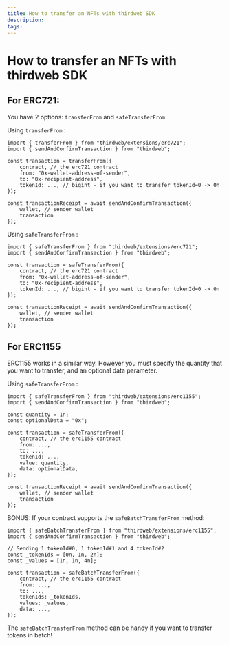 ```yaml
---
title: How to transfer an NFTs with thirdweb SDK
description:
tags:
---
```


# How to transfer an NFTs with thirdweb SDK

## For ERC721:

You have 2 options: `transferFrom` and `safeTransferFrom`

Using `transferFrom` :

```tsx
import { transferFrom } from "thirdweb/extensions/erc721";
import { sendAndConfirmTransaction } from "thirdweb";

const transaction = transferFrom({
	contract, // the erc721 contract
	from: "0x-wallet-address-of-sender",
	to: "0x-recipient-address",
	tokenId: ..., // bigint - if you want to transfer tokenId=0 -> 0n
});

const transactionReceipt = await sendAndConfirmTransaction({
	wallet, // sender wallet
	transaction
});
```

Using `safeTransferFrom` :

```tsx
import { safeTransferFrom } from "thirdweb/extensions/erc721";
import { sendAndConfirmTransaction } from "thirdweb";

const transaction = safeTransferFrom({
	contract, // the erc721 contract
	from: "0x-wallet-address-of-sender",
	to: "0x-recipient-address",
	tokenId: ..., // bigint - if you want to transfer tokenId=0 -> 0n
});

const transactionReceipt = await sendAndConfirmTransaction({
	wallet, // sender wallet
	transaction
});
```

## For ERC1155

ERC1155 works in a similar way. However you must specify the quantity that you want to transfer, and an optional data parameter.

Using `safeTransferFrom` :

```tsx
import { safeTransferFrom } from "thirdweb/extensions/erc1155";
import { sendAndConfirmTransaction } from "thirdweb";

const quantity = 1n;
const optionalData = "0x";

const transaction = safeTransferFrom({
	contract, // the erc1155 contract
	from: ...,
	to: ...,
	tokenId: ...,
	value: quantity,
	data: optionalData,
});

const transactionReceipt = await sendAndConfirmTransaction({
	wallet, // sender wallet
	transaction
});
```

BONUS: If your contract supports the `safeBatchTransferFrom` method:

```tsx
import { safeBatchTransferFrom } from "thirdweb/extensions/erc1155";
import { sendAndConfirmTransaction } from "thirdweb";

// Sending 1 tokenId#0, 1 tokenId#1 and 4 tokenId#2
const _tokenIds = [0n, 1n, 2n];
const _values = [1n, 1n, 4n];

const transaction = safeBatchTransferFrom({
	contract, // the erc1155 contract
	from: ...,
	to: ...,
	tokenIds: _tokenIds,
	values: _values,
	data: ...,
});
```

The `safeBatchTransferFrom` method can be handy if you want to transfer tokens in batch!
